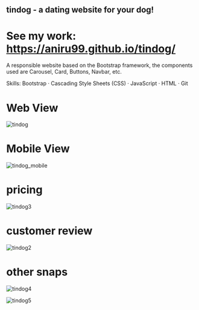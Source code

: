 ## tindog - a dating website for your dog!

# See my work: https://aniru99.github.io/tindog/

A responsible website based on the Bootstrap framework, the components used are Carousel, Card, Buttons, Navbar, etc. 

Skills: Bootstrap · Cascading Style Sheets (CSS) · JavaScript · HTML · Git


# Web View

![tindog](https://github.com/user-attachments/assets/4bfdf0a3-6f86-4bc7-82a4-0c02a6657433)


# Mobile View

![tindog_mobile](https://github.com/user-attachments/assets/711f59fd-65ba-4683-b2b3-e1ca80b9673b)


# pricing

![tindog3](https://github.com/user-attachments/assets/6b0e785a-5ec4-44b4-b8fb-42a2cf23e4c3)


# customer review

![tindog2](https://github.com/user-attachments/assets/ccf27c24-3842-4bb3-ae87-ce005fc3eb8d)


# other snaps

![tindog4](https://github.com/user-attachments/assets/19ccd682-51e1-4e72-8390-4e2ed05749df)

![tindog5](https://github.com/user-attachments/assets/b92a8e04-4f7e-4e14-8254-485dd7cd1128)
